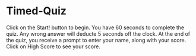 # Timed-Quiz

Click on the Start! button to begin.
You have 60 seconds to complete the quiz.
Any wrong answer will deducte 5 seconds off the clock.
At the end of the quiz, you receive a prompt to enter your name, along with your score.
Click on High Score to see your score.



